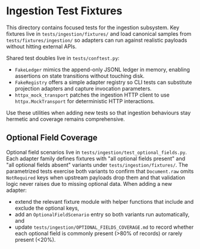 # Ingestion Test Fixtures

This directory contains focused tests for the ingestion subsystem. Key fixtures live in
`tests/ingestion/fixtures/` and load canonical samples from `tests/fixtures/ingestion/` so
adapters can run against realistic payloads without hitting external APIs.

Shared test doubles live in `tests/conftest.py`:
- `FakeLedger` mimics the append-only JSONL ledger in memory, enabling assertions on state
  transitions without touching disk.
- `FakeRegistry` offers a simple adapter registry so CLI tests can substitute projection
  adapters and capture invocation parameters.
- `httpx_mock_transport` patches the ingestion HTTP client to use `httpx.MockTransport`
  for deterministic HTTP interactions.

Use these utilities when adding new tests so that ingestion behaviours stay hermetic and
coverage remains comprehensive.

## Optional Field Coverage

Optional field scenarios live in `tests/ingestion/test_optional_fields.py`. Each adapter family
defines fixtures with "all optional fields present" and "all optional fields absent" variants
under `tests/ingestion/fixtures/`. The parametrized tests exercise both variants to confirm that
`Document.raw` omits `NotRequired` keys when upstream payloads drop them and that validation logic
never raises due to missing optional data. When adding a new adapter:

- extend the relevant fixture module with helper functions that include and exclude the optional
  keys,
- add an `OptionalFieldScenario` entry so both variants run automatically, and
- update `tests/ingestion/OPTIONAL_FIELDS_COVERAGE.md` to record whether each optional field is
  commonly present (>80% of records) or rarely present (<20%).
